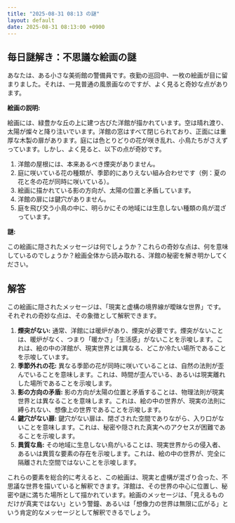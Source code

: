 ```yaml
---
title: "2025-08-31 08:13 の謎"
layout: default
date: 2025-08-31 08:13:00 +0900
---
```

## 毎日謎解き：不思議な絵画の謎

あなたは、ある小さな美術館の警備員です。夜勤の巡回中、一枚の絵画が目に留まりました。それは、一見普通の風景画なのですが、よく見ると奇妙な点があります。

**絵画の説明:**

絵画には、緑豊かな丘の上に建つ古びた洋館が描かれています。空は晴れ渡り、太陽が燦々と降り注いでいます。洋館の窓はすべて閉じられており、正面には重厚な木製の扉があります。庭には色とりどりの花が咲き乱れ、小鳥たちがさえずっています。しかし、よく見ると、以下の点が奇妙です。

1.  洋館の屋根には、本来あるべき煙突がありません。
2.  庭に咲いている花の種類が、季節的にありえない組み合わせです（例：夏の花と冬の花が同時に咲いている）。
3.  絵画に描かれている影の方向が、太陽の位置と矛盾しています。
4.  洋館の扉には鍵穴がありません。
5.  庭を飛び交う小鳥の中に、明らかにその地域には生息しない種類の鳥が混ざっています。

**謎:**

この絵画に隠されたメッセージは何でしょうか？これらの奇妙な点は、何を意味しているのでしょうか？絵画全体から読み取れる、洋館の秘密を解き明かしてください。

## 解答

この絵画に隠されたメッセージは、「現実と虚構の境界線が曖昧な世界」です。それぞれの奇妙な点は、その象徴として解釈できます。

1.  **煙突がない:** 通常、洋館には暖炉があり、煙突が必要です。煙突がないことは、暖炉がなく、つまり「暖かさ」「生活感」がないことを示唆します。これは、絵の中の洋館が、現実世界とは異なる、どこか冷たい場所であることを示唆しています。
2.  **季節外れの花:** 異なる季節の花が同時に咲いていることは、自然の法則が歪んでいることを意味します。これは、時間が歪んでいる、あるいは現実離れした場所であることを示唆します。
3.  **影の方向の矛盾:** 影の方向が太陽の位置と矛盾することは、物理法則が現実世界とは異なることを意味します。これは、絵の中の世界が、現実の法則に縛られない、想像上の世界であることを示唆します。
4.  **鍵穴がない扉:** 鍵穴がない扉は、閉ざされた空間でありながら、入り口がないことを意味します。これは、秘密や隠された真実へのアクセスが困難であることを示唆します。
5.  **異質な鳥:** その地域に生息しない鳥がいることは、現実世界からの侵入者、あるいは異質な要素の存在を示唆します。これは、絵の中の世界が、完全に隔離された空間ではないことを示唆します。

これらの要素を総合的に考えると、この絵画は、現実と虚構が混ざり合った、不思議な世界を描いていると解釈できます。洋館は、その世界の中心に位置し、秘密や謎に満ちた場所として描かれています。絵画のメッセージは、「見えるものだけが真実ではない」という警鐘、あるいは「想像力の世界は無限に広がる」という肯定的なメッセージとして解釈できるでしょう。
